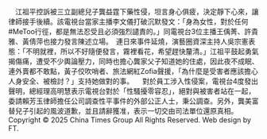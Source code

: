 　江祖平控訴被三立副總兒子龔益霆下藥性侵，坦言身心俱疲，決定靜下心來，讓律師接手後續。該電視台當家主播李文儀打破沉默發文：「身為女性，對於任何#MeToo行徑，都是無法忍受且必須強烈譴責的。」同電視台3位主播王偊菁、許貴雅、黃倩萍也接力發言陳述立場。　連日來事件延燒，演藝圈資深主持人吳宗憲表態：「不明就裡，所以不好隨便發言，霧裡看花，希望趕快釐清。」江祖平鼓起勇氣揭傷痛，遭受不少輿論壓力，同時也擔心龔家父子知道她的住處，因此夜不成眠、連外賣都不敢點，黃子佼吹哨者、旅法網紅Zofia聲援，「為什麼是受害者應該擔心人身安全、被檢討？」支持她做對的事。
　對於員工涉入性侵案，電視台4度發出聲明，總經理高明慧表示電視台對於「性騷擾零容忍」，絕對與被害者站在一起，委請賴芳玉律師擔任公司調查性平事件的外部公正人士，秉公調查。另外，龔美富替兒子引起的風波道歉，並且請辭獲准，表示一切交由司法單位還原真相。Copyright © 2025 China Times Group All Rights Reserved. Web design by FT.